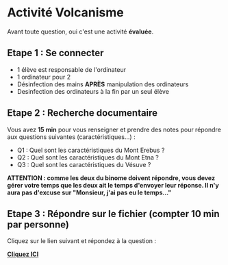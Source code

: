 # Activité Volcanisme



Avant toute question, oui c'est une activité **évaluée**. 



## Etape 1 : Se connecter

- 1 élève est responsable de l'ordinateur
- 1 ordinateur pour 2
- Désinfection des mains **APRÈS** manipulation des ordinateurs
- Desinfection des ordinateurs à la fin par un seul élève

## Etape 2 : Recherche documentaire



Vous avez **15 min** pour vous renseigner et prendre des notes pour répondre aux questions suivantes (caractéristiques...) : 

- Q1 : Quel sont les caractéristiques du Mont Erebus ? 
- Q2 : Quel sont les caractéristiques du Mont Etna ? 
- Q3 : Quel sont les caractéristiques du Vésuve ? 

**ATTENTION : comme les deux du binome doivent répondre, vous devez gérer votre temps que les deux ait le temps d'envoyer leur réponse. Il n'y aura pas d'excuse sur "Monsieur, j'ai pas eu le temps..."**



## Etape 3 : Répondre sur le fichier (compter 10 min par personne)



Cliquez sur le lien suivant et répondez à la question :

[**Cliquez ICI**](https://apps.profcollet.fr/lstu/20204e)

 